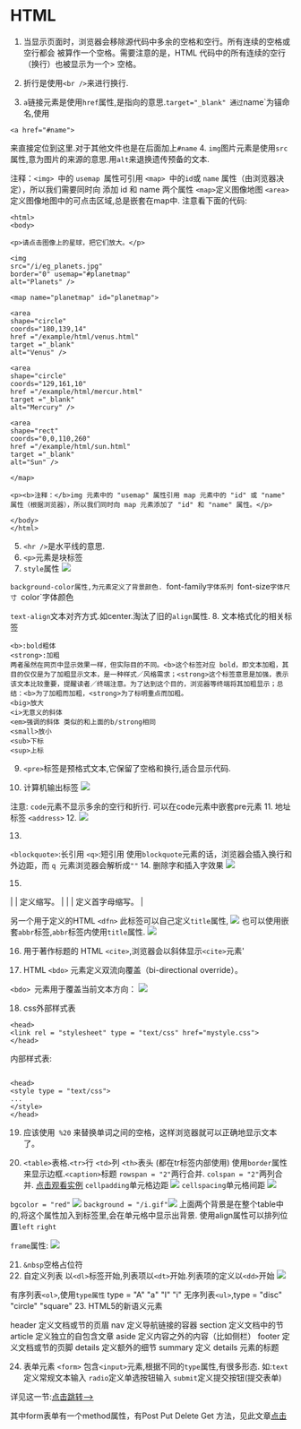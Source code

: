 # HTML
1.  当显示页面时，浏览器会移除源代码中多余的空格和空行。所有连续的空格或空行都会
被算作一个空格。需要注意的是，HTML 代码中的所有连续的空行（换行）也被显示为一个>
空格。

2. 折行是使用`<br />`来进行换行.
3. `a`链接元素是使用`href`属性,是指向的意思.`target="_blank"
通过`name`为锚命名,使用
```
<a href="#name">
```
 来直接定位到这里.对于其他文件也是在后面加上`#name`
4. `img`图片元素是使用`src`属性,意为图片的来源的意思.用`alt`来退换遗传预备的文本.

注释：`<img> `中的 `usemap `属性可引用 `<map> `中的` id `或 `name` 属性（由浏览器决定），所以我们需要同时向 <map> 添加 id 和 name 两个属性
`<map>`定义图像地图
`<area>`定义图像地图中的可点击区域,总是嵌套在map中.
注意看下面的代码:
```
<html>
<body>

<p>请点击图像上的星球，把它们放大。</p>

<img
src="/i/eg_planets.jpg"
border="0" usemap="#planetmap"
alt="Planets" />

<map name="planetmap" id="planetmap">

<area
shape="circle"
coords="180,139,14"
href ="/example/html/venus.html"
target ="_blank"
alt="Venus" />

<area
shape="circle"
coords="129,161,10"
href ="/example/html/mercur.html"
target ="_blank"
alt="Mercury" />

<area
shape="rect"
coords="0,0,110,260"
href ="/example/html/sun.html"
target ="_blank"
alt="Sun" />

</map>

<p><b>注释：</b>img 元素中的 "usemap" 属性引用 map 元素中的 "id" 或 "name" 属性（根据浏览器），所以我们同时向 map 元素添加了 "id" 和 "name" 属性。</p>

</body>
</html>

```
5. `<hr />`是水平线的意思.
6. `<p>`元素是块标签
7. `style`属性
![](https://upload-images.jianshu.io/upload_images/271046-4dbcd90f578cfd28.png?imageMogr2/auto-orient/strip%7CimageView2/2/w/1240)

`background-color属性,为元素定义了背景颜色.
`font-family`字体系列
`font-size`字体尺寸
`color`字体颜色

`text-align`文本对齐方式.如center.淘汰了旧的`align`属性.
8. 文本格式化的相关标签
```
<b>:bold粗体
<strong>:加粗
两者虽然在网页中显示效果一样，但实际目的不同。<b>这个标签对应 bold，即文本加粗，其目的仅仅是为了加粗显示文本，是一种样式／风格需求；<strong>这个标签意思是加强，表示该文本比较重要，提醒读者／终端注意。为了达到这个目的，浏览器等终端将其加粗显示；总结：<b>为了加粗而加粗，<strong>为了标明重点而加粗。
<big>放大
<i>无意义的斜体
<em>强调的斜体 类似的和上面的b/strong相同
<small>放小
<sub>下标
<sup>上标

```

9. `<pre>`标签是预格式文本,它保留了空格和换行,适合显示代码.

10. 计算机输出标签
![](https://upload-images.jianshu.io/upload_images/271046-b219f2a8c3f58993.png?imageMogr2/auto-orient/strip%7CimageView2/2/w/1240)

注意: `code`元素不显示多余的空行和折行.
可以在code元素中嵌套pre元素
11. 地址标签 `<address>`
12. ![](https://upload-images.jianshu.io/upload_images/271046-6cc585c22709bf9a.png?imageMogr2/auto-orient/strip%7CimageView2/2/w/1240)

13. 
`<blockquote>`:长引用
`<q>`:短引用
使用` blockquote `元素的话，浏览器会插入换行和外边距，而 `q `元素浏览器会解析成`""`
14. 删除字和插入字效果
![](https://upload-images.jianshu.io/upload_images/271046-1b3fb842ba750d56.png?imageMogr2/auto-orient/strip%7CimageView2/2/w/1240)

15.
 | [<abbr>](http://www.w3school.com.cn/tags/tag_abbr.asp) | 定义缩写。 |
| [<acronym>](http://www.w3school.com.cn/tags/tag_acronym.asp) | 定义首字母缩写。 |

另一个用于定义的HTML `<dfn>`
此标签可以自己定义`title`属性,
![](https://upload-images.jianshu.io/upload_images/271046-1b3ccf8b8e623299.png?imageMogr2/auto-orient/strip%7CimageView2/2/w/1240)
也可以使用嵌套`abbr`标签,`abbr`标签内使用`title`属性.
![](https://upload-images.jianshu.io/upload_images/271046-c0cb4d17e234c94d.png?imageMogr2/auto-orient/strip%7CimageView2/2/w/1240)

16. 用于著作标题的 HTML `<cite>`,浏览器会以斜体显示`<cite>`元素'

17. HTML `<bdo>` 元素定义双流向覆盖（bi-directional override）。

`<bdo> `元素用于覆盖当前文本方向：
![](https://upload-images.jianshu.io/upload_images/271046-d776134dfb64b277.png?imageMogr2/auto-orient/strip%7CimageView2/2/w/1240)

18. css外部样式表
```
<head>
<link rel = "stylesheet" type = "text/css" href="mystyle.css">
</head>
```
内部样式表:
```

<head>
<style type = "text/css">
...
</style>
</head>
```

19. 应该使用` %20` 来替换单词之间的空格，这样浏览器就可以正确地显示文本了。

20. `<table>`表格.`<tr>`行  `<td>`列 `<th>`表头  (都在tr标签内部使用) 使用`border`属性来显示边框.`<caption>`标题
`rowspan = "2"`两行合并.
`colspan = "2"`两列合并.
[点击观看实例](http://www.w3school.com.cn/tiy/t.asp?f=html_table_span)
`cellpadding`单元格边距
![](https://upload-images.jianshu.io/upload_images/271046-cf4d85f62f44253e.png?imageMogr2/auto-orient/strip%7CimageView2/2/w/1240)
`cellspacing`单元格间距
![](https://upload-images.jianshu.io/upload_images/271046-37ad5e1d952cb312.png?imageMogr2/auto-orient/strip%7CimageView2/2/w/1240)

`bgcolor = "red"` ![](https://upload-images.jianshu.io/upload_images/271046-3fb8b88f9eb9c2bd.png?imageMogr2/auto-orient/strip%7CimageView2/2/w/1240)
`background = "/i.gif"`![](https://upload-images.jianshu.io/upload_images/271046-f5d7fdd8064244ee.png?imageMogr2/auto-orient/strip%7CimageView2/2/w/1240)
上面两个背景是在整个table中的,将这个属性加入到<td>标签里,会在单元格中显示出背景.
使用align属性可以排列位置`left`  `right`

`frame`属性:
![](https://upload-images.jianshu.io/upload_images/271046-de925ab6372aca9b.png?imageMogr2/auto-orient/strip%7CimageView2/2/w/1240)

21.  ` &nbsp `空格占位符
22. 自定义列表
以`<dl>`标签开始,列表项以`<dt>`开始.列表项的定义以`<dd>`开始
![](https://upload-images.jianshu.io/upload_images/271046-8802928ef24678f3.png?imageMogr2/auto-orient/strip%7CimageView2/2/w/1240)

有序列表`<ol>`,使用`type属性` type = "A" "a" "I" "i" 
无序列表`<ul>`,type = "disc" "circle" "square"
23. HTML5的新语义元素

header	定义文档或节的页眉
nav	定义导航链接的容器
section	定义文档中的节
article	定义独立的自包含文章
aside	定义内容之外的内容（比如侧栏）
footer	定义文档或节的页脚
details	定义额外的细节
summary	定义 details 元素的标题

24. 表单元素
`<form>`
包含`<input>`元素,根据不同的`type`属性,有很多形态. 如:`text`定义常规文本输入 `radio`定义单选按钮输入 `submit`定义提交按钮(提交表单)

详见这一节:[点击跳转-->](http://www.w3school.com.cn/html/html_forms.asp)

其中form表单有一个method属性，有Post Put Delete Get 方法，见此文章[点击](https://www.cnblogs.com/hyddd/archive/2009/03/31/1426026.html)
